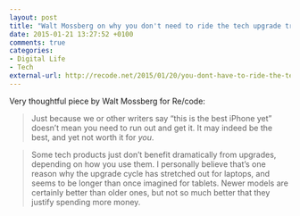 ```yaml
---
layout: post
title: "Walt Mossberg on why you don't need to ride the tech upgrade treadmill"
date: 2015-01-21 13:27:52 +0100
comments: true
categories: 
- Digital Life
- Tech
external-url: http://recode.net/2015/01/20/you-dont-have-to-ride-the-tech-upgrade-treadmill/
---
```


Very thoughtful piece by Walt Mossberg for Re/code:

> Just because we or other writers say “this is the best iPhone yet” doesn’t mean you need to run out and get it. It may indeed be the best, and yet not worth it for _you_.

> Some tech products just don’t benefit dramatically from upgrades, depending on how you use them. I personally believe that’s one reason why the upgrade cycle has stretched out for laptops, and seems to be longer than once imagined for tablets. Newer models are certainly better than older ones, but not so much better that they justify spending more money.